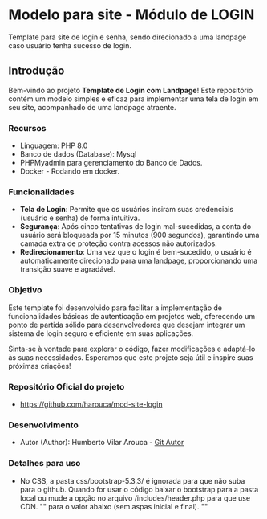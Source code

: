 # Modelo para site - Módulo de LOGIN
Template para site de login e senha, sendo direcionado a uma landpage caso usuário tenha sucesso de login.

## Introdução

Bem-vindo ao projeto **Template de Login com Landpage**! Este repositório contém um modelo simples e eficaz para implementar uma tela de login em seu site, acompanhado de uma landpage atraente.

### Recursos
- Linguagem: PHP 8.0
- Banco de dados (Database): Mysql
- PHPMyadmin para gerenciamento do Banco de Dados.
- Docker - Rodando em docker.

### Funcionalidades

- **Tela de Login**: Permite que os usuários insiram suas credenciais (usuário e senha) de forma intuitiva.
- **Segurança**: Após cinco tentativas de login mal-sucedidas, a conta do usuário será bloqueada por 15 minutos (900 segundos), garantindo uma camada extra de proteção contra acessos não autorizados.
- **Redirecionamento**: Uma vez que o login é bem-sucedido, o usuário é automaticamente direcionado para uma landpage, proporcionando uma transição suave e agradável.

### Objetivo

Este template foi desenvolvido para facilitar a implementação de funcionalidades básicas de autenticação em projetos web, oferecendo um ponto de partida sólido para desenvolvedores que desejam integrar um sistema de login seguro e eficiente em suas aplicações.

Sinta-se à vontade para explorar o código, fazer modificações e adaptá-lo às suas necessidades. Esperamos que este projeto seja útil e inspire suas próximas criações!

### Repositório Oficial do projeto
- https://github.com/harouca/mod-site-login

### Desenvolvimento
- Autor (Author): Humberto Vilar Arouca - <a href = https://github.com/harouca>Git Autor</a>

### Detalhes para uso
- No CSS, a pasta css/bootstrap-5.3.3/ é ignorada para que não suba para o github. Quando for usar o código baixar o bootstrap para a pasta local ou mude a opção no arquivo /includes/header.php para que use CDN.
"<link rel="stylesheet" href="../css/bootstrap-5.3.3/css/bootstrap-grid.min.css">" para o valor abaixo (sem aspas inicial e final).
"<link href="https://cdn.jsdelivr.net/npm/bootstrap@5.0.2/dist/css/bootstrap.min.css" rel="stylesheet" integrity="sha384-EVSTQN3/azprG1Anm3QDgpJLIm9Nao0Yz1ztcQTwFspd3yD65VohhpuuCOmLASjC" crossorigin="anonymous">"